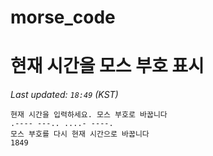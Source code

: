 # morse_code
# 현재 시간을 모스 부호 표시
<!-- MORSE_TIME_START -->
_Last updated: `18:49` (KST)_

```
현재 시간을 입력하세요. 모스 부호로 바꿉니다
.---- ---.. ....- ----.
모스 부호를 다시 현재 시간으로 바꿉니다
1849
```
<!-- MORSE_TIME_END -->
